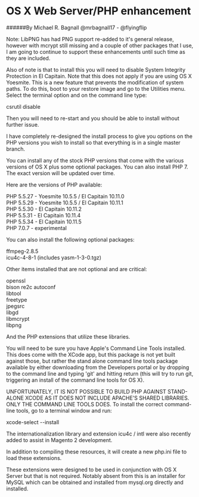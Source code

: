 # OS X Web Server/PHP enhancement
######By Michael R. Bagnall @mrbagnall17 - @flyingflip

Note: LibPNG has had PNG support re-added to it's general release, however with mcrypt still missing and a couple of other packages that I use, I am going to continue to support these enhancements until such time as they are included.  

Also of note is that to install this you will need to disable System Integrity Protection in El Capitain. Note that this does not apply if you are using OS X Yoesmite. This is a new feature that prevents the modification of system paths. To do this, boot to your restore image and go to the Utilities menu. Select the terminal option and on the command line type:

csrutil disable

Then you will need to re-start and you should be able to install without further issue.

I have completely re-designed the install process to give you options on the PHP versions you wish to install so that everything is in a single master branch.

You can install any of the stock PHP versions that come with the various versions of OS X plus some optional packages. You can also install PHP 7. The exact version will be updated over time.

Here are the versions of PHP available:

PHP 5.5.27 - Yoesmite 10.5.5 / El Capitain 10.11.0  
PHP 5.5.29 - Yoesmite 10.5.5 / El Capitain 10.11.1  
PHP 5.5.30 - El Capitain 10.11.2  
PHP 5.5.31 - El Capitain 10.11.4  
PHP 5.5.34 - El Capitain 10.11.5  
PHP 7.0.7 - experimental  
  
You can also install the following optional packages:

ffmpeg-2.8.5  
icu4c-4-8-1 (includes yasm-1-3-0.tgz)   

Other items installed that are not optional and are critical:

openssl  
bison
re2c
autoconf  
libtool  
freetype  
jpegsrc  
libgd  
libmcrypt  
libpng   

And the PHP extensions that utilize these libraries.

You will need to be sure you have Apple's Command Line Tools installed. This does come with the XCode app, but this package is not yet built against those, but rather the stand alone command line tools package available by either downloading from the Developers portal or by dropping to the command line and typing 'git' and hitting return (this will try to run git, triggering an install of the command line tools for OS X).

UNFORTUNATELY, IT IS NOT POSSIBLE TO BUILD PHP AGAINST STAND-ALONE XCODE AS IT DOES NOT INCLUDE APACHE'S SHARED LIBRARIES. ONLY THE COMMAND LINE TOOLS DOES. To install the correct command-line tools, go to a terminal window and run:

xcode-select --install  
  
The internationalization library and extension icu4c / intl were also recently added to assist in Magento 2 development.

In addition to compiling these resources, it will create a new php.ini file to load these extensions.

These extensions were designed to be used in conjunction with OS X Server but that is not required. Notably absent from this is an installer for MySQL which can be obtained and installed from mysql.org directly and installed.

